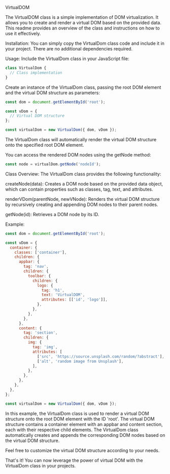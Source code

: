 VirtualDOM

The VirtualDOM class is a simple implementation of DOM virtualization. It allows you to create and render a virtual DOM based on the provided data. This readme provides an overview of the class and instructions on how to use it effectively.
	
Installation:
You can simply copy the VirtualDom class code and include it in your project. There are no additional dependencies required.

Usage:
Include the VirtualDom class in your JavaScript file:

```javascript
class VirtualDom {
  // Class implementation
}
```

Create an instance of the VirtualDom class, passing the root DOM element and the virtual DOM structure as parameters:

```javascript
const dom = document.getElementById('root');

const vDom = {
  // Virtual DOM structure
};

const virtualDom = new VirtualDom({ dom, vDom });
```

The VirtualDom class will automatically render the virtual DOM structure onto the specified root DOM element.

You can access the rendered DOM nodes using the getNode method:
```javascript
const node = virtualDom.getNode('nodeId');
```

Class Overview:
The VirtualDom class provides the following functionality:

createNode(data): Creates a DOM node based on the provided data object, which can contain properties such as classes, tag, text, and attributes.

renderVDom(parentNode, newVNode): Renders the virtual DOM structure by recursively creating and appending DOM nodes to their parent nodes.

getNode(id): Retrieves a DOM node by its ID.

Example:
```javascript
const dom = document.getElementById('root');

const vDom = {
  container: {
    classes: ['container'],
    children: {
      appbar: {
        tag: 'nav',
        children: {
          toolbar: {
            children: {
              logo: {
                tag: 'h1',
                text: 'VirtualDOM',
                attributes: [['id', 'logo']],
              },
            },
          },
        },
      },
      content: {
        tag: 'section',
        children: {
          img: {
            tag: 'img',
            attributes: [
              ['src', 'https://source.unsplash.com/random/?abstract'],
              ['alt', 'random image from Unsplash'],
            ],
          },
        },
      },
    },
  },
};

const virtualDom = new VirtualDom({ dom, vDom });
```


In this example, the VirtualDom class is used to render a virtual DOM structure onto the root DOM element with the ID 'root'. The virtual DOM structure contains a container element with an appbar and content section, each with their respective child elements. The VirtualDom class automatically creates and appends the corresponding DOM nodes based on the virtual DOM structure.

Feel free to customize the virtual DOM structure according to your needs.

That's it! You can now leverage the power of virtual DOM with the VirtualDom class in your projects.
